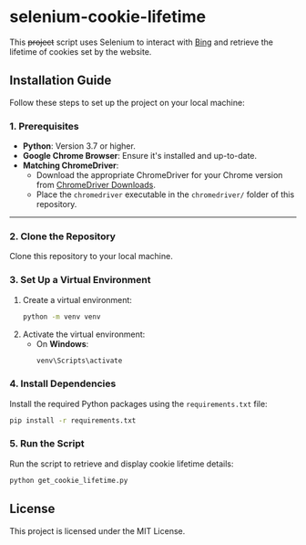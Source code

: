 # selenium-cookie-lifetime

This ~~project~~ script uses Selenium to interact with [Bing](https://www.bing.com/) and retrieve the lifetime of cookies set by the website.


## Installation Guide

Follow these steps to set up the project on your local machine:

### **1. Prerequisites**
- **Python**: Version 3.7 or higher.
- **Google Chrome Browser**: Ensure it's installed and up-to-date.
- **Matching ChromeDriver**:
  - Download the appropriate ChromeDriver for your Chrome version from [ChromeDriver Downloads](https://developer.chrome.com/docs/chromedriver/downloads).
  - Place the `chromedriver` executable in the `chromedriver/` folder of this repository.

---

### **2. Clone the Repository**
Clone this repository to your local machine.


### **3. Set Up a Virtual Environment**
1. Create a virtual environment:
   ```bash
   python -m venv venv
   ```
2. Activate the virtual environment:
   - On **Windows**:
     ```bash
     venv\Scripts\activate
     ```


### **4. Install Dependencies**
Install the required Python packages using the `requirements.txt` file:
```bash
pip install -r requirements.txt
```


### **5. Run the Script**
Run the script to retrieve and display cookie lifetime details:
```bash
python get_cookie_lifetime.py
```


## License
This project is licensed under the MIT License.
